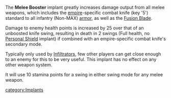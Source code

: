 The **Melee Booster** implant greatly increases damage output from all
melee weapons, which includes the [empire](empire "wikilink")-specific
combat knife (key '5') standard to all infantry (Non-MAX)
[armor](armor "wikilink"), as well as the [Fusion
Blade](Fusion_Blade "wikilink").

Damage to enemy health points is increased by 25 over that of an
unboosted knife swing, resulting in death in 2 swings (Full health, no
[Personal Shield](Personal_Shield "wikilink") implant) if combined with
an empire-specific combat knife's secondary mode.

Typically only used by [Infiltrators](Infiltrator "wikilink"), few other
players can get close enough to an enemy for this to be very useful.
This implant has no effect on any other weapon system.

It will use 10 stamina points for a swing in either swing mode for any
melee weapon.

[category:Implants](category:Implants "wikilink")